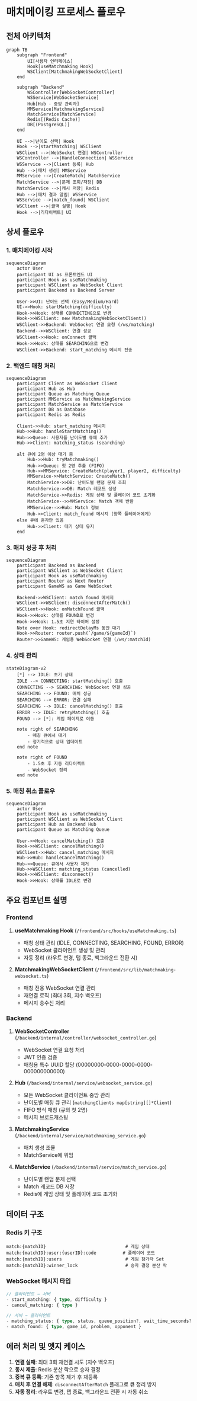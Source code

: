 # 매치메이킹 프로세스 플로우

## 전체 아키텍처

```mermaid
graph TB
    subgraph "Frontend"
        UI[사용자 인터페이스]
        Hook[useMatchmaking Hook]
        WSClient[MatchmakingWebSocketClient]
    end

    subgraph "Backend"
        WSController[WebSocketController]
        WSService[WebSocketService]
        Hub[Hub - 중앙 관리자]
        MMService[MatchmakingService]
        MatchService[MatchService]
        Redis[(Redis Cache)]
        DB[(PostgreSQL)]
    end

    UI -->|난이도 선택| Hook
    Hook -->|startMatching| WSClient
    WSClient -->|WebSocket 연결| WSController
    WSController -->|HandleConnection| WSService
    WSService -->|Client 등록| Hub
    Hub -->|매치 생성| MMService
    MMService -->|CreateMatch| MatchService
    MatchService -->|문제 조회/저장| DB
    MatchService -->|캐시 저장| Redis
    Hub -->|매치 결과 알림| WSService
    WSService -->|match_found| WSClient
    WSClient -->|콜백 실행| Hook
    Hook -->|리다이렉트| UI
```

## 상세 플로우

### 1. 매치메이킹 시작

```mermaid
sequenceDiagram
    actor User
    participant UI as 프론트엔드 UI
    participant Hook as useMatchmaking
    participant WSClient as WebSocket Client
    participant Backend as Backend Server

    User->>UI: 난이도 선택 (Easy/Medium/Hard)
    UI->>Hook: startMatching(difficulty)
    Hook->>Hook: 상태를 CONNECTING으로 변경
    Hook->>WSClient: new MatchmakingWebSocketClient()
    WSClient->>Backend: WebSocket 연결 요청 (/ws/matching)
    Backend-->>WSClient: 연결 성공
    WSClient->>Hook: onConnect 콜백
    Hook->>Hook: 상태를 SEARCHING으로 변경
    WSClient->>Backend: start_matching 메시지 전송
```

### 2. 백엔드 매칭 처리

```mermaid
sequenceDiagram
    participant Client as WebSocket Client
    participant Hub as Hub
    participant Queue as Matching Queue
    participant MMService as MatchmakingService
    participant MatchService as MatchService
    participant DB as Database
    participant Redis as Redis

    Client->>Hub: start_matching 메시지
    Hub->>Hub: handleStartMatching()
    Hub->>Queue: 사용자를 난이도별 큐에 추가
    Hub->>Client: matching_status (searching)

    alt 큐에 2명 이상 대기 중
        Hub->>Hub: tryMatchmaking()
        Hub->>Queue: 첫 2명 추출 (FIFO)
        Hub->>MMService: CreateMatch(player1, player2, difficulty)
        MMService->>MatchService: CreateMatch()
        MatchService->>DB: 난이도별 랜덤 문제 조회
        MatchService->>DB: Match 레코드 생성
        MatchService->>Redis: 게임 상태 및 플레이어 코드 초기화
        MatchService-->>MMService: Match 객체 반환
        MMService-->>Hub: Match 정보
        Hub->>Client: match_found 메시지 (양쪽 플레이어에게)
    else 큐에 혼자만 있음
        Hub->>Client: 대기 상태 유지
    end
```

### 3. 매치 성공 후 처리

```mermaid
sequenceDiagram
    participant Backend as Backend
    participant WSClient as WebSocket Client
    participant Hook as useMatchmaking
    participant Router as Next Router
    participant GameWS as Game WebSocket

    Backend->>WSClient: match_found 메시지
    WSClient->>WSClient: disconnectAfterMatch()
    WSClient->>Hook: onMatchFound 콜백
    Hook->>Hook: 상태를 FOUND로 변경
    Hook->>Hook: 1.5초 지연 타이머 설정
    Note over Hook: redirectDelayMs 동안 대기
    Hook->>Router: router.push(`/game/${gameId}`)
    Router->>GameWS: 게임용 WebSocket 연결 (/ws/:matchId)
```

### 4. 상태 관리

```mermaid
stateDiagram-v2
    [*] --> IDLE: 초기 상태
    IDLE --> CONNECTING: startMatching() 호출
    CONNECTING --> SEARCHING: WebSocket 연결 성공
    SEARCHING --> FOUND: 매치 성공
    SEARCHING --> ERROR: 연결 실패
    SEARCHING --> IDLE: cancelMatching() 호출
    ERROR --> IDLE: retryMatching() 호출
    FOUND --> [*]: 게임 페이지로 이동

    note right of SEARCHING
        - 매칭 큐에서 대기
        - 정기적으로 상태 업데이트
    end note

    note right of FOUND
        - 1.5초 후 자동 리다이렉트
        - WebSocket 정리
    end note
```

### 5. 매칭 취소 플로우

```mermaid
sequenceDiagram
    actor User
    participant Hook as useMatchmaking
    participant WSClient as WebSocket Client
    participant Hub as Backend Hub
    participant Queue as Matching Queue

    User->>Hook: cancelMatching() 호출
    Hook->>WSClient: cancelMatching()
    WSClient->>Hub: cancel_matching 메시지
    Hub->>Hub: handleCancelMatching()
    Hub->>Queue: 큐에서 사용자 제거
    Hub->>WSClient: matching_status (cancelled)
    Hook->>WSClient: disconnect()
    Hook->>Hook: 상태를 IDLE로 변경
```

## 주요 컴포넌트 설명

### Frontend

1. **useMatchmaking Hook** (`/frontend/src/hooks/useMatchmaking.ts`)
   - 매칭 상태 관리 (IDLE, CONNECTING, SEARCHING, FOUND, ERROR)
   - WebSocket 클라이언트 생성 및 관리
   - 자동 정리 (라우트 변경, 탭 종료, 백그라운드 전환 시)

2. **MatchmakingWebSocketClient** (`/frontend/src/lib/matchmaking-websocket.ts`)
   - 매칭 전용 WebSocket 연결 관리
   - 재연결 로직 (최대 3회, 지수 백오프)
   - 메시지 송수신 처리

### Backend

1. **WebSocketController** (`/backend/internal/controller/websocket_controller.go`)
   - WebSocket 연결 요청 처리
   - JWT 인증 검증
   - 매칭용 특수 UUID 할당 (00000000-0000-0000-0000-000000000000)

2. **Hub** (`/backend/internal/service/websocket_service.go`)
   - 모든 WebSocket 클라이언트 중앙 관리
   - 난이도별 매칭 큐 관리 (`matchingClients map[string][]*Client`)
   - FIFO 방식 매칭 (큐의 첫 2명)
   - 메시지 브로드캐스팅

3. **MatchmakingService** (`/backend/internal/service/matchmaking_service.go`)
   - 매치 생성 조율
   - MatchService에 위임

4. **MatchService** (`/backend/internal/service/match_service.go`)
   - 난이도별 랜덤 문제 선택
   - Match 레코드 DB 저장
   - Redis에 게임 상태 및 플레이어 코드 초기화

## 데이터 구조

### Redis 키 구조
```
match:{matchID}                              # 게임 상태
match:{matchID}:user:{userID}:code          # 플레이어 코드
match:{matchID}:users                        # 게임 참가자 Set
match:{matchID}:winner_lock                  # 승자 결정 분산 락
```

### WebSocket 메시지 타입
```typescript
// 클라이언트 → 서버
- start_matching: { type, difficulty }
- cancel_matching: { type }

// 서버 → 클라이언트
- matching_status: { type, status, queue_position?, wait_time_seconds? }
- match_found: { type, game_id, problem, opponent }
```

## 에러 처리 및 엣지 케이스

1. **연결 실패**: 최대 3회 재연결 시도 (지수 백오프)
2. **동시 제출**: Redis 분산 락으로 승자 결정
3. **중복 큐 등록**: 기존 항목 제거 후 재등록
4. **매치 후 연결 해제**: `disconnectAfterMatch` 플래그로 큐 정리 방지
5. **자동 정리**: 라우트 변경, 탭 종료, 백그라운드 전환 시 자동 취소
